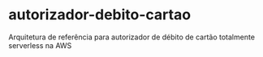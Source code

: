 # autorizador-debito-cartao
Arquitetura de referência para autorizador de débito de cartão totalmente serverless na AWS
